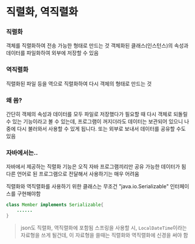 # 직렬화, 역직렬화

### 직렬화

객체를 직렬화하여 전송 가능한 형태로 만드는 것
객체화된 클래스(인스턴스)의 속성과 데이터를 파일화하여 외부에 저장할 수 있음

### 역직렬화

직렬화된 파일 등을 역으로 직렬화하여 다시 객체의 형태로 만드는 것

### 왜 씀?

간단히 객체의 속성과 데이터를 모두 파일로 저장했다가 필요할 때 다시 객체로 되돌릴 수 있는 기능이라고 볼 수 있는데, 프로그램이 꺼지더라도 데이터는 보관되어 있으니 나중에 다시 불러와서 사용할 수 있게 됩니다. 또는 외부로 보내서 데이터를 공유할 수도 있음

### 자바에서는..

자바에서 제공하는 직렬화 기능은 오직 자바 프로그램끼리만 공유 가능한 데이터가 됨
다른 언어로 된 프로그램으로 전달해서 사용하기는 매우 어려움

직렬화와 역직렬화를 사용하기 위한 클래스는 무조건 "java.io.Serializable" 인터페이스를 구현해야함

```java
class Member implements Serializable{
    ......
}
```

> json도 직렬화, 역직렬화에 포함됨
> 스프링을 사용할 시, `LocalDateTime`이라는 자료형을 쓰게 될건데, 이 자료형을 쓸때는 직렬화와 역직렬화에 신경을 써야 함